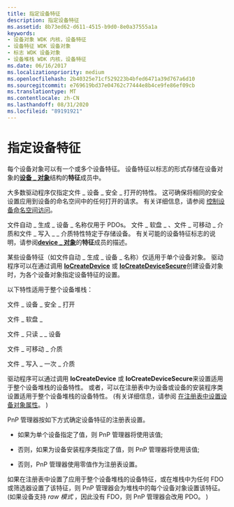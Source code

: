```yaml
---
title: 指定设备特征
description: 指定设备特征
ms.assetid: 8b73ed62-d611-4515-b9d0-8e0a37555a1a
keywords:
- 设备对象 WDK 内核，设备特征
- 设备特征 WDK 设备对象
- 标志 WDK 设备对象
- 设备堆栈 WDK 内核，设备特征
ms.date: 06/16/2017
ms.localizationpriority: medium
ms.openlocfilehash: 2b40325e71cf529223b4bfed6471a39d767a6d10
ms.sourcegitcommit: e769619bd37e04762c77444e8b4ce9fe86ef09cb
ms.translationtype: MT
ms.contentlocale: zh-CN
ms.lasthandoff: 08/31/2020
ms.locfileid: "89191921"
---
```

# <a name="specifying-device-characteristics"></a>指定设备特征





每个设备对象可以有一个或多个设备特征。 设备特征以标志的形式存储在设备对象的[**设备 \_ 对象**](/windows-hardware/drivers/ddi/wdm/ns-wdm-_device_object)结构的**特征**成员中。

大多数驱动程序仅指定文件 \_ 设备 \_ 安全 \_ 打开的特性。 这可确保将相同的安全设置应用到设备的命名空间中的任何打开的请求。 有关详细信息，请参阅 [控制设备命名空间访问](controlling-device-namespace-access.md)。

文件自动 \_ 生成 \_ 设备 \_ 名称仅用于 PDOs。 文件 \_ 软盘 \_ 、文件 \_ 可移动 \_ 介质和文件 \_ 写入 \_ \_ 介质特性特定于存储设备。 有关可能的设备特征标志的说明，请参阅[**device \_ 对象**](/windows-hardware/drivers/ddi/wdm/ns-wdm-_device_object)的**特征**成员的描述。

某些设备特征（如文件自动 \_ 生成 \_ 设备 \_ 名称）仅适用于单个设备对象。 驱动程序可以在通过调用 [**IoCreateDevice**](/windows-hardware/drivers/ddi/wdm/nf-wdm-iocreatedevice) 或 [**IoCreateDeviceSecure**](/windows-hardware/drivers/ddi/wdmsec/nf-wdmsec-wdmlibiocreatedevicesecure)创建设备对象时，为各个设备对象指定设备特征的设置。

以下特性适用于整个设备堆栈：

文件 \_ 设备 \_ 安全 \_ 打开

文件 \_ 软盘 \_

文件 \_ 只读 \_ \_ 设备

文件 \_ 可移动 \_ 介质

文件 \_ 写入 \_ 一次 \_ 介质

驱动程序可以通过调用 **IoCreateDevice** 或 **IoCreateDeviceSecure**来设置适用于整个设备堆栈的设备特性。 或者，可以在注册表中为设备或设备的安装程序类设置适用于整个设备堆栈的设备特性。  (有关详细信息，请参阅 [在注册表中设置设备对象属性](setting-device-object-properties-in-the-registry.md)。 ) 

PnP 管理器按如下方式确定设备特征的注册表设置。

-   如果为单个设备指定了值，则 PnP 管理器将使用该值;

-   否则，如果为设备安装程序类指定了值，则 PnP 管理器将使用该值;

-   否则，PnP 管理器使用零值作为注册表设置。

如果在注册表中设置了应用于整个设备堆栈的设备特征，或在堆栈中为任何 FDO 或筛选器设置了该特征，则 PnP 管理器会为堆栈中的每个设备对象设置该特征。  (如果设备支持 *raw 模式* ，因此没有 FDO，则 PnP 管理器会改用 PDO。 ) 

 

